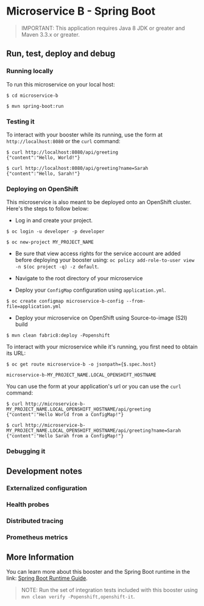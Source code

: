 # Microservice B - Spring Boot

> IMPORTANT: This application requires Java 8 JDK or greater and Maven 3.3.x or greater.


## Run, test, deploy and debug

### Running locally

To run this microservice on your local host:

```
$ cd microservice-b

$ mvn spring-boot:run
```

### Testing it

To interact with your booster while its running, use the form at `http://localhost:8080` or the `curl` command:

```
$ curl http://localhost:8080/api/greeting
{"content":"Hello, World!"}

$ curl http://localhost:8080/api/greeting?name=Sarah
{"content":"Hello, Sarah!"}
```

### Deploying on OpenShift

This microservice is also meant to be deployed onto an OpenShift cluster. Here's the steps to follow below:

* Log in and create your project.

```
$ oc login -u developer -p developer

$ oc new-project MY_PROJECT_NAME
```

* Be sure that view access rights for the service account are added before deploying your booster using: `oc policy add-role-to-user view -n $(oc project -q) -z default`.

* Navigate to the root directory of your microservice

* Deploy your `ConfigMap` configuration using `application.yml`.

```
$ oc create configmap microservice-b-config --from-file=application.yml
```

* Deploy your microservice on OpenShift using Source-to-image (S2I) build

```
$ mvn clean fabric8:deploy -Popenshift
```

To interact with your microservice while it's running, you first need to obtain its URL:

```
$ oc get route microservice-b -o jsonpath={$.spec.host}

microservice-b-MY_PROJECT_NAME.LOCAL_OPENSHIFT_HOSTNAME
```

You can use the form at your application's url or you can use the `curl` command:

```
$ curl http://microservice-b-MY_PROJECT_NAME.LOCAL_OPENSHIFT_HOSTNAME/api/greeting
{"content":"Hello World from a ConfigMap!"}

$ curl http://microservice-b-MY_PROJECT_NAME.LOCAL_OPENSHIFT_HOSTNAME/api/greeting?name=Sarah
{"content":"Hello Sarah from a ConfigMap!"}
```

### Debugging it

## Development notes

### Externalized configuration

### Health probes

### Distributed tracing

### Prometheus metrics

## More Information

You can learn more about this booster and the Spring Boot runtime in the link: [Spring Boot Runtime Guide](http://launcher.fabric8.io/docs/spring-boot-runtime.html).

> NOTE: Run the set of integration tests included with this booster using `mvn clean verify -Popenshift,openshift-it`.
